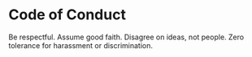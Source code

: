 # Code of Conduct

Be respectful. Assume good faith. Disagree on ideas, not people.
Zero tolerance for harassment or discrimination.
